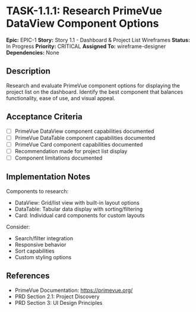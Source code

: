 # TASK-1.1.1: Research PrimeVue DataView Component Options

**Epic:** EPIC-1
**Story:** Story 1.1 - Dashboard & Project List Wireframes
**Status:** In Progress
**Priority:** CRITICAL
**Assigned To:** wireframe-designer
**Dependencies:** None

## Description

Research and evaluate PrimeVue component options for displaying the project list on the dashboard. Identify the best component that balances functionality, ease of use, and visual appeal.

## Acceptance Criteria

- [ ] PrimeVue DataView component capabilities documented
- [ ] PrimeVue DataTable component capabilities documented
- [ ] PrimeVue Card component capabilities documented
- [ ] Recommendation made for project list display
- [ ] Component limitations documented

## Implementation Notes

Components to research:
- DataView: Grid/list view with built-in layout options
- DataTable: Tabular data display with sorting/filtering
- Card: Individual card components for custom layouts

Consider:
- Search/filter integration
- Responsive behavior
- Sort capabilities
- Custom styling options

## References

- PrimeVue Documentation: https://primevue.org/
- PRD Section 2.1: Project Discovery
- PRD Section 3: UI Design Principles
